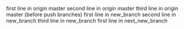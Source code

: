 first line in origin master
second line in origin master
third line in origin master (before push branches)
first line in new_branch
second line in new_branch
third line in new_branch
first line in next_new_branch
